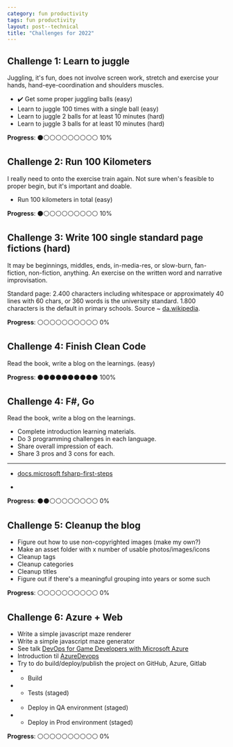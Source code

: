 ```yaml
---
category: fun productivity 
tags: fun productivity
layout: post--technical
title: "Challenges for 2022"
---
```



## Challenge 1: Learn to juggle

Juggling, it's fun, does not involve screen work, stretch and exercise your hands, hand-eye-coordination and shoulders muscles. 

- ✔️ Get some proper juggling balls (easy)
- Learn to juggle 100 times with a single ball (easy)
- Learn to juggle 2 balls for at least 10 minutes (hard)
- Learn to juggle 3 balls for at least 10 minutes (hard)

**Progress**: ⚫⚪⚪⚪⚪⚪⚪⚪⚪⚪ 10%	


## Challenge 2: Run 100 Kilometers

I really need to onto the exercise train again.
Not sure when's feasible to proper begin, but it's important and doable.

- Run 100 kilometers in total (easy)

**Progress**: ⚫⚪⚪⚪⚪⚪⚪⚪⚪⚪ 10%	


## Challenge 3: Write 100 single standard page fictions (hard)

It may be beginnings, middles, ends, in-media-res, or slow-burn, fan-fiction, non-fiction, anything. An exercise on the written word and narrative improvisation.

Standard page: 2.400 characters including whitespace or approximately 40 lines with 60 chars, or 360 words is the university standard. 1.800 characters is the default in primary schools. Source ~ [da.wikipedia](https://da.wikipedia.org/wiki/Normalside).

**Progress**: ⚪⚪⚪⚪⚪⚪⚪⚪⚪⚪ 0%	


## Challenge 4: Finish Clean Code

Read the book, write a blog on the learnings. (easy)

**Progress**: ⚫⚫⚫⚫⚫⚫⚫⚫⚫⚫ 100%	


## Challenge 4: F\#, Go

Read the book, write a blog on the learnings.

- Complete introduction learning materials.
- Do 3 programming challenges in each language.
- Share overall impression of each.
- Share 3 pros and 3 cons for each.  
---
* [docs.microsoft fsharp-first-steps](https://docs.microsoft.com/en-us/learn/paths/fsharp-first-steps/?WT.mc_id=dotnet-35129-website)
- 

**Progress**: ⚫⚫⚪⚪⚪⚪⚪⚪⚪⚪ 0%	


## Challenge 5: Cleanup the blog

- Figure out how to use non-copyrighted images (make my own?)
- Make an asset folder with x number of usable photos/images/icons
- Cleanup tags
- Cleanup categories
- Cleanup titles
- Figure out if there's a meaningful grouping into years or some such

**Progress**: ⚪⚪⚪⚪⚪⚪⚪⚪⚪⚪ 0%	

## Challenge 6: Azure + Web

- Write a simple javascript maze renderer
- Write a simple javascript maze generator
- See talk [DevOps for Game Developers with Microsoft Azure](https://www.gdcvault.com/play/1024824/DevOps-for-Game-Developers-with)
- Introduction til [AzureDevops](https://azure.microsoft.com/da-dk/overview/devops-tutorial/#fundamentals)
- Try to do build/deploy/publish the project on GitHub, Azure, Gitlab
- - Build
- - Tests (staged)
- - Deploy in QA environment (staged)
- - Deploy in Prod environment (staged)

**Progress**: ⚪⚪⚪⚪⚪⚪⚪⚪⚪⚪ 0%	